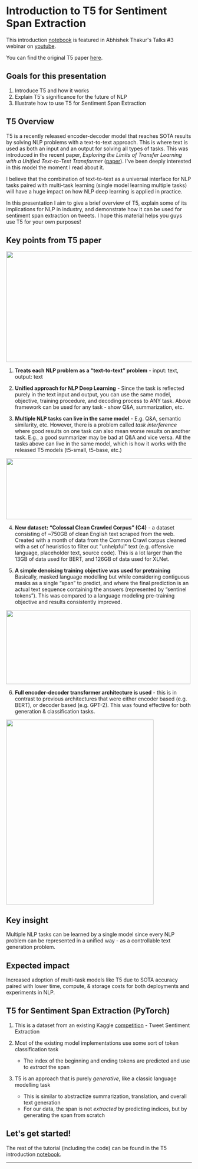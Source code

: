 # Introduction to T5 for Sentiment Span Extraction

This introduction [notebook](https://github.com/enzoampil/t5-intro/blob/master/t5_qa_training_pytorch_span_extraction.ipynb) is featured in Abhishek Thakur's Talks #3 webinar on [youtube](https://www.youtube.com/watch?v=4LYw_UIdd4A).

You can find the original T5 paper [here](https://arxiv.org/abs/1910.10683).

## Goals for this presentation

1. Introduce T5 and how it works
2. Explain T5's significance for the future of NLP
3. Illustrate how to use T5 for Sentiment Span Extraction


## T5 Overview

T5 is a recently released encoder-decoder model that reaches SOTA results by solving NLP problems with a text-to-text approach. This is where text is used as both an input and an output for solving all types of tasks. This was introduced in the recent paper, *Exploring the Limits of Transfer Learning with a
Unified Text-to-Text Transformer* ([paper](https://arxiv.org/pdf/1910.10683.pdf)). I've been deeply interested in this model the moment I read about it.

I believe that the combination of text-to-text as a universal interface for NLP tasks paired with multi-task learning (single model learning multiple tasks) will have a huge impact on how NLP deep learning is applied in practice.

In this presentation I aim to give a brief overview of T5, explain some of its implications for NLP in industry, and demonstrate how it can be used for sentiment span extraction on tweets. I hope this material helps you guys use T5 for your own purposes!


## Key points from T5 paper

<img src="https://drive.google.com/uc?id=15XQ-H7IdT3DVtbL7fgwYIm08OYWbB8VZ" width="700" height="300" />

1. **Treats each NLP problem as a “text-to-text” problem** - input: text, output: text

2. **Unified approach for NLP Deep Learning** - Since the task is reflected purely in the text input and output, you can use the same model, objective, training procedure, and decoding process to ANY task. Above framework can be used for any task - show Q&A, summarization, etc.

3. **Multiple NLP tasks can live in the same model** - E.g. Q&A, semantic similarity, etc. However, there is a problem called *task interference* where good results on one task can also mean worse results on another task. E.g., a good summarizer may be bad at Q&A and vice versa. All the tasks above can live in the same model, which is how it works with the released T5 models (t5-small, t5-base, etc.)

<img src="https://drive.google.com/uc?id=1-1SXVF78l3EbsuTeDUEv0hUvgfMIch3f" width="700" height="165" />

4. **New dataset: “Colossal Clean Crawled Corpus” (C4)** - a dataset consisting of ~750GB of clean English text scraped from the web. Created with a month of data from the Common Crawl corpus cleaned with a set of heuristics to filter out "unhelpful" text (e.g. offensive language, placeholder text, source code). This is a lot larger than the 13GB of data used for BERT, and 126GB of data used for XLNet.


5. **A simple denoising training objective was used for pretraining** Basically, masked language modelling but while considering contiguous masks as a single “span” to predict, and where the final prediction is an actual text sequence containing the answers (represented by “sentinel tokens”). This was compared to a language modeling pre-training objective and results consistently improved.

<img src="https://drive.google.com/uc?id=1iPG7UxZPvy6c2iwixQXYetpTzcHiKDuW" width="500" height="200" />

6. **Full encoder-decoder transformer architecture is used** - this is in contrast to previous architectures that were either encoder based (e.g. BERT), or decoder based (e.g. GPT-2). This was found effective for both generation & classification tasks.

<img src="https://drive.google.com/uc?id=1tUxL_os-pn8JTBSCY6l-9rQI0EMPC5Zz" width="400" height="500" />


## Key insight

Multiple NLP tasks can be learned by a single model since every NLP problem can be represented in a unified way - as a controllable text generation problem.

## Expected impact

Increased adoption of multi-task models like T5 due to SOTA accuracy paired with lower time, compute, & storage costs for both deployments and experiments in NLP.

## T5 for Sentiment Span Extraction (PyTorch)

1. This is a dataset from an existing Kaggle [competition](https://www.kaggle.com/c/tweet-sentiment-extraction/data) - Tweet Sentiment Extraction
2. Most of the existing model implementations use some sort of token classification task
    - The index of the beginning and ending tokens are predicted and use to *extract* the span

3. T5 is an approach that is purely *generative*, like a classic language modelling task
    - This is similar to abstractize summarization, translation, and overall text generation
    - For our data, the span is not *extracted* by predicting indices, but by generating the span from scratch

## Let's get started!

The rest of the tutorial (including the code) can be found in the T5 introduction [notebook](https://github.com/enzoampil/t5-intro/blob/master/t5_qa_training_pytorch_span_extraction.ipynb).

-----------------------------------------------------------------------------
